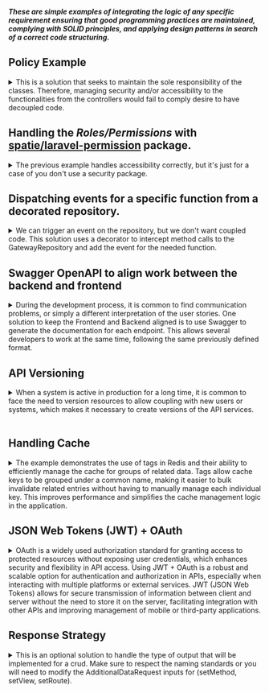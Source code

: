 
***These are simple examples of integrating the logic of any specific requirement ensuring that good programming practices are maintained, complying with SOLID principles, and applying design patterns in search of a correct code structuring.***

## Policy Example
<details>
<summary>
This is a solution that seeks to maintain the sole responsibility of the classes. Therefore, managing security and/or accessibility to the functionalities from the controllers would fail to comply desire to have decoupled code.
</summary>

```php
 public function edit(Post $post)
    {
        $this->authorize('update', $post);
        return view('posts.edit', compact('post'));
    }
```
In this case, ***$this->authorize('update', $post);***  the accessibility from the controller,  as an alternative, a solution built with a middleware and a policy, it handles the accessibility isolate from the controller.

In addition, the route is loading the resource.

![alt text](image/{2CC2EFFC-C5C4-4A55-895F-4B2164FA2C4B}.png)

Check also:
```php	
 use App\Http\Middleware\GatewayActionMiddleware;
 use App\Policies\GatewayPolicy;
```

**USE** *Illuminate\Foundation\Support\Providers\AuthServiceProvider* FROM **AppServiceProvider.php**
```php
namespace App\Providers;
/*...code */
use Illuminate\Foundation\Support\Providers\AuthServiceProvider as ServiceProvider;

class AppServiceProvider extends ServiceProvider
{
    protected $policies = [
        Gateway::class => GatewayPolicy::class,
    ];
    
    public function register(): void{/*...code*/}
    
    public function boot(): void
    {
        $this->registerPolicies();
       /*...code*/
    }
}
```
</details>

## Handling the *Roles/Permissions* with [spatie/laravel-permission](https://github.com/spatie/laravel-permission) package.
<details>
<summary>
The previous example handles accessibility correctly, but it's just for a case of you don't use a security package.
</summary>
For the example, a seeder was created to add roles and permissions:

```php
public function run(): void
{
    /*...code*/
    Permission::create(['name' => 'gateway.update']);
    Permission::create(['name' => 'gateway.destroy']);

    /*...code*/
    Permission::create(['name' => 'peripheral.update']);
    Permission::create(['name' => 'peripheral.destroy']);

    $admin = Role::create(['name' => 'admin']);
    $admin->givePermissionTo(Permission::all());

    $user = \App\Models\User::where('name', 'admin')->first();
    $user->assignRole('admin');
}
```
A middleware was created to handle the roles and permissions, It's not necessary, but will allow to personalize the access to the resources, and it will work for any input, whether it is an API or a Web input. This will not take into account the guard_name used by the package.
```php
class RoleOrPermissionMiddleware
{
    
    public function handle(Request $request, Closure $next, $role = null): Response
    {
        //The route name is used to name the permission (like as the seeders)
        $route = $request->route()->getName();
        $user = $request->user();

        if ($user->hasRole($role) || $user->can($route)) {
            return $next($request);
        }

        abort(Response::HTTP_FORBIDDEN, 'You are not authorized.');
    }
}
```
```php
 Route::delete('/peripheral/{peripheral}', [PeripheralController::class, 'destroy'])->name('peripheral.destroy')
    ->middleware('role_or_permission:admin');
```
</details>

## Dispatching events for a specific function from a decorated repository.
<details>
<summary>
We can trigger an event on the repository, but we don't want coupled code.
This solution uses a decorator to intercept method calls to the GatewayRepository and add the event for the needed function.
</summary>

**The most of the logic happens in the decorator, the rest is the provider to intercept the method calls.**

```php
namespace App\Repositories\Decorators;
/*...code*/
class GatewayRepositoryDecorator extends GatewayRepository
{
   /*...code*/
    public function updateGateway($id, $data)
    {
        // Call the original updateGateway method
        $result = $this->repository->updateGateway($id, $data);
        $gateway = $this->find($id);

        event(new GatewayUpdated($gateway));

        return $result;
    }
}
```
```php
namespace App\Providers;
/*...code*/
class GatewayInterceptorServiceProvider extends ServiceProvider
{
    public function boot()
    {
        //Using the decorator to intercept method calls to the GatewayRepository.
        $this->app->extend(GatewayRepository::class, function ($repository) {
            return new GatewayRepositoryDecorator($repository);
        });
    }
}
```

***It's necessary highlight that implemented event doesn't use the interface ShouldQueue. so, slowness is experienced during the testing. We could add it to a queue and dispatch it as a scheduled job to ensure the asynchrony but implementing the queue will require many steps to test it.***

```php
namespace App\Listeners;
/*...code*/
class GatewayUpdatedListener
{
    /*...code*/
    public function handle(GatewayUpdated $event): void
    {
        $gateway = $event->gateway;        
        Log::info('GatewayUpdatedListener triggered: ', ['gateway' => $gateway]);
    }
}
```
Note: No big changes in the repository, just duplicated the update function now named updateGateway
```php
public function updateGateway($id, array $data)
{
    $gateway = $this->find($id);
    $gateway->update($data);
    return $gateway;
}
```
</details>

## Swagger OpenAPI to align work between the backend and frontend
<details>
<summary>
During the development process, it is common to find communication problems, or simply a different interpretation of the user stories. One solution to keep the Frontend and Backend aligned is to use Swagger to generate the documentation for each endpoint. This allows several developers to work at the same time, following the same previously defined format.
</summary>

<br>

**This is a proposal on how to use Swagger OpenAPI without overloading the system with D that affects the readability of the code.**


This is what we want to achieve http://127.0.0.1:8000/api/documentation 👇🏻
![alt text](image/SwaggerDoc.png)

<hr>
⚠️**What we want to avoid:** This would be the basic solution, but this would add long lines of annotations in each class

![alt text](image/SwaggerAnotationInController.png)

![alt text](image/SwaggerAnnotationEndpoint.png)
<hr>

## An option to isolate Swagger OpenAPI from classes:

/config/l5-swagger.php
```php
//the standard option must be removed.
 'annotations' => array_merge(
    // base_path('app'), <<<DELETE/COMMENT LINE>>>
    glob(base_path('app/OpenApi/Endpoints/*.php')),
    glob(base_path('app/OpenApi/Schemas/*.php')),
),
```	
**The next step would be to create the app/OpenApi/ directory. This way, you will have all the annotation-related classes in this directory and isolated from the code.**


/GatewayEndpoints.php
```php
namespace App\OpenApi\Endpoints;

use OpenApi\Annotations as OA;

class GatewayEndpoints
{
    /**
     * @OA\Get(
     *     path="/api/gateway",
     *     tags={"Gateway"},
     *     summary="Gateway index",
     *     @OA\Response(
     *         response=200,
     *         description="OK",
     *         @OA\JsonContent(
     *           type="array",
     *           @OA\Items(ref="#/components/schemas/Gateway"))
     *         )
     *    )
     */
    public function index()
    {
        //
    }
    
    //... more annotations

    /**
     * @OA\Post(
     *     path="/api/gateway",
     *     tags={"Gateway"},
     *     summary="Gateway store",
     *     @OA\RequestBody(
     *         required=true,
     *         @OA\JsonContent(
     *             type="object",
     *             required={"name", "serial_number", "IPv4_address"},
     *             @OA\Property(property="serial_number", type="string", example="123456"),
     *             @OA\Property(property="name", type="string", example="Gateway 1"),
     *             @OA\Property(property="IPv4_address", type="string", example="127.0.0.1"),
     *             @OA\Property(
     *                 property="peripheral",
     *                 type="array",
     *                 @OA\Items(type="object", ref="#/components/schemas/Peripheral")
     *             )
     *         )
     *     ),
     *     @OA\Response(
     *         response=201,
     *         description="Gateway created successfully",
     *         @OA\JsonContent(ref="#/components/schemas/Gateway")
     *     ),
     *     @OA\Response(
     *         response=302,
     *         description="Gateway created successfully",
     *         @OA\Header(
     *             header="Location",
     *             description="/api/gateway",
     *             @OA\Schema(type="string", example="GET /api/gateway")
     *         )
     *     ),
     *     @OA\Response(response=404, description="Not Found"),
     *     @OA\Response(response=401, description="Unauthenticated")
     * )
     */
    public function store()
    {
        //
    }
    
    //.. more annotations
}
```

/GatewayResourceSchema.php
```php
namespace App\OpenApi\Schemas;

use OpenApi\Annotations as OA;

/**
 * @OA\Info(
 *      version="1.0.0",
 *      title="API Documentation")
 *
 * @OA\Tag(name="Gateway", description="Gateway crud")
 * @OA\Schema(
 *       schema="Gateway",
 *     type="object",
 *     @OA\Property(property="id", type="integer", example=1),
 *     @OA\Property(property="serial_number", type="string", example="1234567"),
 *     @OA\Property(property="name", type="string", example="Gateway 1"),
 *     @OA\Property(property="IPv4_address", type="string", example="127.0.0.1"),
 *     @OA\Property(
 *         property="peripheral",
 *         type="array",
 *         @OA\Items(type="object", ref="#/components/schemas/Peripheral")
 *     ),
 *     @OA\Property(property="created_at", type="string", format="date-time", example="2022-01-01T00:00:00.000000Z"),
 *     @OA\Property(property="updated_at", type="string", format="date-time", example="2022-01-01T00:00:00.000000Z")
 * )
 */
class GatewayResourceSchema
{
}
```
</details>


## API Versioning
<details>
<summary>
When a system is active in production for a long time, it is common to face the need to version resources to allow coupling with new users or systems, which makes it necessary to create versions of the API services.
</summary>
<br>

**Adding a new API version, some points need to be considered to keep the code clean:**

1. Create a new API route file to group all versioned endpoints in **routes/api.php**
```php	
// API V2
Route::prefix('v2')->group(base_path('routes/api_v2.php'));
```
NOTE: That will be enough to redirect to the versioned API services if the route contains "V2"

***However, microservices do not control the base URL, so when we use an API Gateway that unifies and simplifies access for all services, we can negotiate the version through headers.***

We can solve it using middleware to check the headers and redirect them to a new path:
```php
<?php

namespace App\Http\Middleware;

use Closure;
use Illuminate\Http\Request;
use Symfony\Component\HttpFoundation\Response;

class APIVersionMiddleware
{
    /**
     * Handle an incoming request.
     *
     * @param  \Closure(\Illuminate\Http\Request): (\Symfony\Component\HttpFoundation\Response)  $next
     */
    public function handle(Request $request, Closure $next): Response
    {
        // Get version from headers, query parameters, or  set a default version if none
        $apiVersion = $request->header('Accept-Version') ?? ($request->query('version') ?? 'v1');

        if ($apiVersion === 'v2') {
            $newPath = str_replace('api/', 'api/v2/', $request->getRequestUri());
            return redirect($newPath);
        }

        if ($apiVersion && $apiVersion !== 'v1') {
            return response()->json(['error' => 'Unsupported API version'], 400);
        }

        return $next($request);
    }
}
```
This could be a test:
```php	
    public function test_get_gateway_list_by_accept_version_header(): void
    {
        $response = $this->withHeaders([
            'Authorization' => $this->token,
            'Accept' => 'application/json',
            'Accept-Version' => 'v2',
        ])->get('/api/gateway/');

        //Check redirection
        $response->assertStatus(302);

        //Set redirect url
        $redirectUrl = $response->headers->get('Location');

        $response = $this->get($redirectUrl);

        //After the redirection, it must have the same response as test_get_gateway_list
        $response->assertStatus(200);
        $response->assertJsonStructure([
            'data' => [['id', 'serial_number', 'name', 'IPv4_address', 'peripheral', 'created_at', 'updated_at']],
            'origin',
        ]);

        $response->assertJsonCount(5, 'data');
    }

    public function test_get_unsupported_api_version_by_wrong_header(): void
    {
        $response = $this->withHeaders([
            'Authorization' => $this->token,
            'Accept' => 'application/json',
            'Accept-Version' => 'v3',
        ])->get('/api/gateway/');


        $response->assertStatus(400);
        $response->assertJsonStructure([
            'error',
        ]);
    }
```

</details>
<br>

## Handling Cache

<details>
<summary>
The example demonstrates the use of tags in Redis and their ability to efficiently manage the cache for groups of related data. Tags allow cache keys to be grouped under a common name, making it easier to bulk invalidate related entries without having to manually manage each individual key. This improves performance and simplifies the cache management logic in the application.
</summary>

<br>
<br>

*NOTE: The names of the keys can be improved..* 😉

1. **A Trait is used to globalize the cache methods (can be an interface or a facade). Maintaining the abstraction of the dependencies. In this case only redis or memcached are taken into account, to use tags, otherwise, the cache is managed using the Key:**

```php
namespace App\Traits;
//(..code...)
trait Cacheable
{
    private $time = 60;
    private $supportedCacheStores = ['redis', 'memcached'];

    public function cacheRemember($key, $time = null, $tag = null, $callback = null)
    {
        $time = is_numeric($time) && $time > 0 ? $time : $this->time;

        if ($this->useTag() && !empty($tag)) {
            return Cache::tags($tag)->remember($key, $time, $this->setCallbackDefault($callback));
        }

        return Cache::remember($key, $time, $this->setCallbackDefault($callback));
    }

    public function clearCache($key, $tag = null)
    {
        if ($this->useTag() && !empty($tag)) {
            return Cache::tags($tag)->flush();
        }
        return Cache::forget($key);
    }

    public function clearCacheByTagAndKey($tag, $key, $callback = null)
    {
        if ($this->useTag() && !empty($tag)) {
            return Cache::tags($tag)->forget($key, $this->setCallbackDefault($callback));
        }
        return Cache::forget($key);
    }

    private function useTag(): bool
    {
        return in_array(env('CACHE_DRIVER'), $this->supportedCacheStores);
    }
    private function setCallbackDefault(?Closure $callback = null): Closure
    {
        return $callback ?? fn() => true;
    }
}
```
2. **Considering that each action within the CRUD that involves writing to the DB could generate updates to the related cache, an Observer has been created to handle this in isolation:**

```php
namespace App\Observers;
//(..code..)
class GatewayObserver
{
    use Cacheable;

    protected $cacheTag = 'gateway.';
 
    public function created(Gateway $gateway): void
    {
        $this->clearCacheByTagAndKey($this->cacheTag . 'list', $this->cacheTag);
    }
    public function updated(Gateway $gateway): void
    {
        $this->clearCacheByTagAndKey($this->cacheTag . 'list', $this->cacheTag);
        $this->clearCacheByTagAndKey($this->cacheTag . 'find' . $gateway->id, $this->cacheTag, fn() => $gateway);
    }
    public function deleted(Gateway $gateway): void
    {
        $this->clearCacheByTagAndKey($this->cacheTag . 'list', $this->cacheTag);
        $this->clearCacheByTagAndKey($this->cacheTag . 'find' . $gateway->id, $this->cacheTag, fn() => $gateway);
    }
    //(..code..)
}
```

## Testing Cache with Redis
**IMPORTANT!**
To test this way, you need Redis installed and running, and php must support redis **(extension=php_redis.dll)**

**From redis installation directory, run the following command:**
```bash
.\redis-server.exe
```

**Clearing Cache:**
```dm	
php artisan cache:clear
```

**Set environment variables in the .env file:**
```dm
CACHE_STORE=redis
```

 **From postman:**
![alt text](/README/image/{52626AAA-C7C3-4F3D-B859-6F183B416D0B}.png)

**Run Laravel Command to Check if Redis is Working:**
```
 php artisan tinker
```
**In the console, run the following command:**
```
 Cache::tags('gateway.')->get('gateway.list');
``` 
**Output:**

![alt text](/README/image/{50387309-699E-47EA-922A-D070D7DB36F5}.png)

## Testing Cache with DATABASE

**NOTE:**
*This cache store does not support tagging.* **The solution takes this into account, so it saves and obtains values ​​from the Keys**

**Clearing Cache:**
```dm	
php artisan cache:clear
```
**Set environment variables in the .env file:**
```dm
CACHE_STORE=databese
```
 **From postman:**
![alt text](/README/image/{52626AAA-C7C3-4F3D-B859-6F183B416D0B}.png)

**Go to the database (cache table)):**
![alt text](/README/image/{B3BFA3A3-5AAD-451D-99CF-1D4A27E8E2A1}.png)


```bash
Cache::get('gateway.list');
```

**Go to the database (cache table)):**

![alt text](/README/image/{J4BFA3A3-5AAD-451D-99CF-1D4A27E8E2YY}.png)

</details>

## JSON Web Tokens (JWT) + OAuth
<details>
<summary>
OAuth is a widely used authorization standard for granting access to protected resources without exposing user credentials, which enhances security and flexibility in API access. Using JWT + OAuth is a robust and scalable option for authentication and authorization in APIs, especially when interacting with multiple platforms or external services. JWT (JSON Web Tokens) allows for secure transmission of information between client and server without the need to store it on the server, facilitating integration with other APIs and improving management of mobile or third-party applications.
</summary>
<br>

***Note: This project has API versioning, and this exercise intends to make both authentications coexist, assuming a scenario where it is necessary to maintain the legacy authentication method.***

<br>

**Seeking decoupling code, the controller depends on only one interface (TokenServiceInterface), this loads the service depending on what the system needs:**
```php
namespace App\Http\Controllers\Auth;
//(..code..)
use App\Contracts\TokenServiceInterface;

class OAuthController extends Controller
{
    public function __construct(protected TokenServiceInterface $tokenService){}

    public function getAccessToken(LoginRequest $request): \Illuminate\Http\JsonResponse
    {
        if (!Auth::attempt($request->credentials())) {
            return response()->json(['error' => 'Invalid credentials'], 401);
        }

        $user = Auth::user();
        // Generate token by passport service
        $tokenResponse = $this->tokenService->generateTokenForUser($user);

        return response()->json($tokenResponse);
    }
}
```	
**For working with APIs, it is recommended to use HEADER instead of prefixes to achieve unlocking. With this in mind, loading the correct token generator service is managed through a header.**

```php
class AppServiceProvider extends ServiceProvider
{
    //(..code..)    
    public function register(): void
    {

        $this->app->bind(TokenServiceInterface::class, function ($app) {
            $headerValue = request()->header('X-Auth-Service');

            if (strtolower($headerValue) === 'oauth') {
                return $app->make(PassportTokenService::class);
            }

            return $app->make(SanctumTokenService::class);
        });

        $this->app->bind(PersonalAccessTokenFactoryInterface::class, PassportPersonalAccessTokenFactory::class);
        $this->app->bind(TokenRepositoryInterface::class, PassportTokenRepository::class);
    }
```
**App\Services\Passport\PassportTokenService.php**
```php
namespace App\Services\Passport;

use App\Traits\RoleScopeMapper;
use App\Contracts\TokenServiceInterface;
use App\Contracts\TokenRepositoryInterface;
use App\Contracts\PersonalAccessTokenFactoryInterface;

class PassportTokenService implements TokenServiceInterface
{
    use RoleScopeMapper;

    protected $tokenFactory;
    protected $tokenRepository;

    public function __construct(PersonalAccessTokenFactoryInterface $tokenFactory, TokenRepositoryInterface $tokenRepository)
    {
        $this->tokenFactory = $tokenFactory;
        $this->tokenRepository = $tokenRepository;
    }

    public function revokeExistingTokens($user)
    {
        foreach ($this->tokenRepository->forUser($user->getKey()) as $token) {
            $this->tokenRepository->revokeAccessToken($token->id);
        }
    }

    public function generateTokenForUser($user)
    {
        $this->revokeExistingTokens($user);

        $scopes = $this->determineScopesBasedOnRole($user->getRoleNames()->all());
        $token = $this->tokenFactory->make($user->getKey(), 'User Personal Token', $scopes);

        return [
            'access_token' => $token->accessToken,
            'expires_at' => $token->token->expires_at,
        ];
    }
}
```
**See also:**
```	
 App\Services\Passport\PassportTokenRepository.php
 App\Services\Passport\PassportPersonalAccessTokenFactory.php
```

**Authentication process by OAuth:**
```	
POST            api/auth/token 

Body:
{
  "email": "tester@example.com",
  "password": "12345678"
}
```	
**Header:**
![alt text](/README/image/auth-postman-header.png)

**This would be the answer when using Passport Factory (without converting to token yet)**
```php
namespace App\Services\Passport;
//(..code..)
class PassportTokenService implements TokenServiceInterface
{
    //(..code..)
    public function generateTokenForUser($user)
    {
        //(..code..)
        // The response of this line is a token object
        $token = $this->tokenFactory->make($user->getKey(), 'User Personal Token', $scopes);
        //(..code..)
    }
}
```
**It should look like this:**
![alt text](/README/image/tokenFactoryByPassport.png)



```php
namespace App\Services\Passport;
//(..code..)
class PassportTokenService implements TokenServiceInterface
{
    //(..code..)
    public function generateTokenForUser($user)
    {
        //(..code..)
        $scopes = $this->determineScopesBasedOnRole($user->getRoleNames()->all());
        $token = $this->tokenFactory->make($user->getKey(), 'User Personal Token', $scopes);

        //converting to Json Web Token (JWT) by $token->accessToken
        return [
            'access_token' => $token->accessToken,
            'expires_at' => $token->token->expires_at,
        ];
    }
}

```
**After converting to Json Web Token (JWT) by $token->accessToken the response should look like this:**
![alt text](/README/image/JWT.png)

**Currently, only one route is auth:api**
![alt text](/README/image/api-route-oauth.png)
</details>


## Response Strategy

<details>

<summary>
This is an optional solution to handle the type of output that will be implemented for a crud. Make sure to respect the naming standards or you will need to modify the AdditionalDataRequest inputs for (setMethod, setView, setRoute).
</summary>

## How it works:
1- From a middleware or similar logic set the Additional Data Request and identify the required Response Strategy

```php
<?php

namespace App\Http\Middleware;

use Closure;
use Illuminate\Http\Request;
use SebastianBergmann\Type\Exception;
use Symfony\Component\HttpFoundation\Response;
use Anasa\ResponseStrategy\{AdditionalDataRequest,ResponseStrategyFactory,ResponseContextInterface};

class ApiOrWebMiddleware
{
    public function __construct(protected ResponseContextInterface $responseContext)
    {
    }

    /**
     * Handle an incoming request.
     *
     * @param  \Closure(\Illuminate\Http\Request): (\Symfony\Component\HttpFoundation\Response)  $next
     */
    public function handle(Request $request, Closure $next): Response
    {
        /**
         * Set additional data request:
         * this will add the controller, method, view and resource. It's
         * some dinamic data to be used in the strategy to identify and build
         * the response. A facade will be used.
         */
        $service = AdditionalDataRequest::getInstance();
        $this->setAdditionalDataRequest($request, $service);

        $this->defineResponseStrategy($service);

        return $next($request);
    }

    private function setAdditionalDataRequest(Request $request, $service): void
    {
        $action = $request->route()->getAction();
        $controller = class_basename($action['controller']);
        [, $methodName] = explode('@', $controller);
        
        $service->setMethod($request->expectsJson() || $request->is('api/*') ? 'API' : $methodName);
        $service->setView($request->route()->getName());
        $service->setRoute($request->route()->getName());
    }
    
    public function defineResponseStrategy()
    {
        try {
            $strategy = ResponseStrategyFactory::createStrategy($service->getMethod());
        } catch (Exception $e) {
            throw new Exception('Unknown method');
        }

        $this->responseContext->setStrategy($strategy);
    }
}

```
**Notes:**
- setMethod will set as API for all input json output.
- If your project uses a custom prefix for API inputs, make sure to add the Accept: application/json Header to identify if a json output.
```php
$service->setMethod($request->expectsJson() || $request->is('api/*') ? 'API' : $methodName);
```

2- Set Service Provider and Response Service provider,

```php
<?php

namespace App\Providers;

use Illuminate\Support\ServiceProvider;
use Anasa\ResponseStrategy\AdditionalDataRequest;

class AppServiceProvider extends ServiceProvider
{
    /**
     * Register any application services.
     */
    public function register(): void
    {
        //...
        $this->app->singleton('additionalDataRequest', function ($app) {
            return new AdditionalDataRequest;
        });
    }

    /**
     * Bootstrap any application services.
     */
    public function boot(): void
    {
       //
    }
}

```

```php
<?php

namespace App\Providers;

use Illuminate\Support\ServiceProvider;
use Anasa\ResponseStrategy\{ResponseContext,ResponseContextInterface};
use Anasa\ResponseStrategy\Output\{ApiResponseStrategy, ViewResponseStrategy, RedirectResponseStrategy};
use Anasa\ResponseStrategy\OutputDataFormat\{StrategyData,StrategyDataInterface};

class ResponseServiceProvider extends ServiceProvider
{
    public function register()
    {
        $this->app->bind(ApiResponseStrategy::class, function ($app) {
            return new ApiResponseStrategy();
        });

        $this->app->bind(ViewResponseStrategy::class, function ($app) {
            return new ViewResponseStrategy();
        });

        $this->app->bind(RedirectResponseStrategy::class, function ($app) {
            return new RedirectResponseStrategy();
        });
        $this->app->bind(StrategyDataInterface::class, function ($app) {
            return new StrategyData();
        });

        $this->app->singleton(ResponseContextInterface::class, function ($app) {
            return new ResponseContext();
        });
    }
}

```

3- Using it in your controller. ***No checks nor conditionalities, just input and output of requests with a single way.*** 

```php
<?php

namespace App\Http\Controllers;

use Illuminate\Http\JsonResponse;
use Illuminate\Contracts\View\View;
use App\Http\Controllers\Controller;
use App\Repositories\YourRepository;
use Anasa\ResponseStrategy\ResponseContextInterface;
use Anasa\ResponseStrategy\OutputDataFormat\StrategyDataInterface;

class YourController extends Controller
{
    public function __construct(protected YourRepository $repository, protected ResponseContextInterface $responseContext, protected StrategyDataInterface $strategyData)
    {
    }
    
    public function index(): View|JsonResponse
    {
        $data = $this->repository->all();
        $strategy = $this->strategyData->setStrategyData(YourResource::collection($data));

        return $this->responseContext->executeStrategy($strategy);
    }

    /**
     * No strategy needed
    */
    public function create(): View
    {
        return View('yourResource.create');
    }

    public function store(YourRequest $request): JsonResponse|RedirectResponse
    {
        
        $data = $this->repository->create($request->validated());
        $strategy = $this->strategyData->setStrategyData(new YourResource($data), 'YourResource created successfully', Response::HTTP_CREATED);

        return $this->responseContext->executeStrategy($strategy);
    }

    public function show($id): JsonResponse|View
    {
        $data = $this->repository->find($id); //it uses findOrFail from the repository
        $strategy = $this->strategyData->setStrategyData(new YourResource($data));

        return $this->responseContext->executeStrategy($strategy);
    }

    public function edit(string $id): View
    {
        $data = $this->repository->find($id); //it uses findOrFail from the repository
        return View('gateway.edit', ['YourData' => $data]);
    }

    public function update(YourRequest $request, string $id): JsonResponse|RedirectResponse
    {
        $updated_data = $this->repository->update($id, $request->validated()); //it uses findOrFail
        $strategy = $this->strategyData->setStrategyData(new YourResource($updated_data), 'YourResource updated successfully', Response::HTTP_OK);

        return $this->responseContext->executeStrategy($strategy);
    }

    public function destroy($id): JsonResponse|RedirectResponse
    {
        $this->repository->delete($id); //it uses findOrFail from the repository

        return $this->responseContext->executeStrategy($this->strategyData->setStrategyData([], 'YourResource deleted successfully', Response::HTTP_OK));
    }
```
4- For testing, you can add: *$service->setMethod('API');*
```php
namespace Tests\Feature;

use Tests\TestCase;
use Anasa\ResponseStrategy\Facades\AdditionalDataRequest;

class GatewayTest extends TestCase
{
  

    protected function setUp(): void
    {
        parent::setUp();

        $service->setMethod('API');
    }
```
</details>
